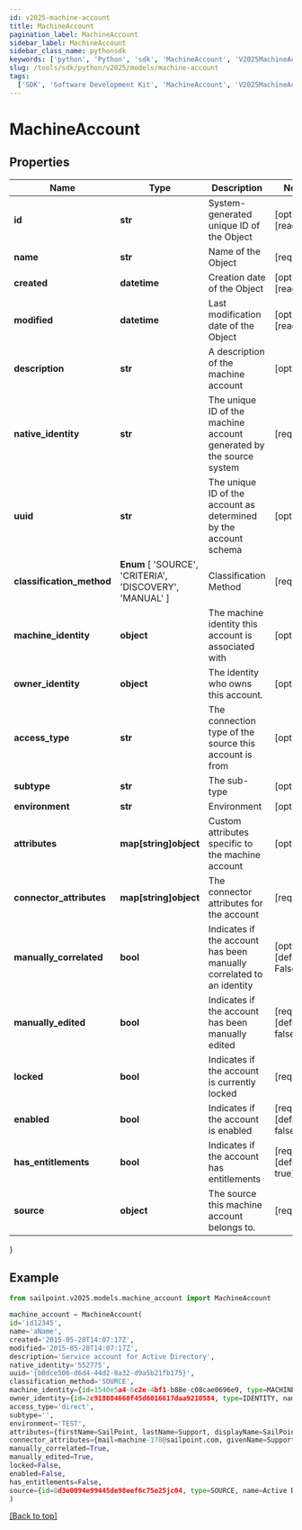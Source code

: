 ```yaml
---
id: v2025-machine-account
title: MachineAccount
pagination_label: MachineAccount
sidebar_label: MachineAccount
sidebar_class_name: pythonsdk
keywords: ['python', 'Python', 'sdk', 'MachineAccount', 'V2025MachineAccount']
slug: /tools/sdk/python/v2025/models/machine-account
tags:
  ['SDK', 'Software Development Kit', 'MachineAccount', 'V2025MachineAccount']
---
```


# MachineAccount

## Properties

| Name | Type | Description | Notes |
| --- | --- | --- | --- |
| **id** | **str** | System-generated unique ID of the Object | [optional] [readonly] |
| **name** | **str** | Name of the Object | [required] |
| **created** | **datetime** | Creation date of the Object | [optional] [readonly] |
| **modified** | **datetime** | Last modification date of the Object | [optional] [readonly] |
| **description** | **str** | A description of the machine account | [optional] |
| **native_identity** | **str** | The unique ID of the machine account generated by the source system | [required] |
| **uuid** | **str** | The unique ID of the account as determined by the account schema | [optional] |
| **classification_method** | **Enum** [ 'SOURCE', 'CRITERIA', 'DISCOVERY', 'MANUAL' ] | Classification Method | [required] |
| **machine_identity** | **object** | The machine identity this account is associated with | [optional] |
| **owner_identity** | **object** | The identity who owns this account. | [optional] |
| **access_type** | **str** | The connection type of the source this account is from | [optional] |
| **subtype** | **str** | The sub-type | [optional] |
| **environment** | **str** | Environment | [optional] |
| **attributes** | **map[string]object** | Custom attributes specific to the machine account | [optional] |
| **connector_attributes** | **map[string]object** | The connector attributes for the account | [required] |
| **manually_correlated** | **bool** | Indicates if the account has been manually correlated to an identity | [optional] [default to False] |
| **manually_edited** | **bool** | Indicates if the account has been manually edited | [required][default to false] |
| **locked** | **bool** | Indicates if the account is currently locked | [required] |
| **enabled** | **bool** | Indicates if the account is enabled | [required][default to false] |
| **has_entitlements** | **bool** | Indicates if the account has entitlements | [required][default to true] |
| **source** | **object** | The source this machine account belongs to. | [required] |

}

## Example

```python
from sailpoint.v2025.models.machine_account import MachineAccount

machine_account = MachineAccount(
id='id12345',
name='aName',
created='2015-05-28T14:07:17Z',
modified='2015-05-28T14:07:17Z',
description='Service account for Active Directory',
native_identity='552775',
uuid='{b0dce506-d6d4-44d2-8a32-d9a5b21fb175}',
classification_method='SOURCE',
machine_identity={id=1540e5a4-6c2e-4bf1-b88e-c08cae0696e9, type=MACHINE_IDENTITY, name=SVC_ADService},
owner_identity={id=2c918084660f45d6016617daa9210584, type=IDENTITY, name=Adam Kennedy},
access_type='direct',
subtype='',
environment='TEST',
attributes={firstName=SailPoint, lastName=Support, displayName=SailPoint Support},
connector_attributes={mail=machine-178@sailpoint.com, givenName=Support, displayName=SailPoint Support},
manually_correlated=True,
manually_edited=True,
locked=False,
enabled=False,
has_entitlements=False,
source={id=8d3e0094e99445de98eef6c75e25jc04, type=SOURCE, name=Active Directory}
)

```

[[Back to top]](#)
